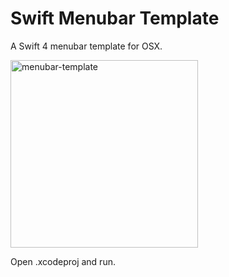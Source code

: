 # Swift Menubar Template

A Swift 4 menubar template for OSX. 

<img src="http://i.imgur.com/NXP0JVk.png" alt="menubar-template" width="300">

Open .xcodeproj and run.